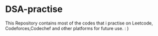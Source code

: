 # DSA-practise
This Repository contains most of the codes that i practise on Leetcode, Codeforces,Codechef and other platforms for future use. : )
